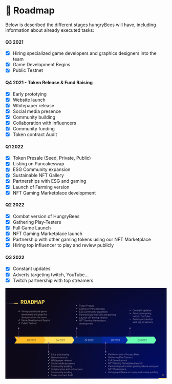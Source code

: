 # 📆 Roadmap

Below is described the different stages hungryBees will have, including information about already executed tasks:

#### Q3 2021

* [x] Hiring specialized game developers and graphics designers into the team
* [x] Game Development Begins
* [x] Public Testnet

#### Q4 2021 - Token Release & Fund Raising

* [x] Early prototying
* [x] Website launch
* [x] Whitepaper release
* [x] Social media presence
* [x] Community building
* [x] Collaboration with influencers
* [x] Community funding
* [x] Token contract Audit

#### Q1 2022

* [x] Token Presale (Seed, Private, Public)
* [x] Listing on Pancakeswap
* [x] ESG Community expansion
* [x] Sustainable NFT Gallery
* [x] Partnerships with ESG and gaming
* [x] Launch of Farming version
* [x] NFT Gaming Marketplace development

#### Q2 2022

* [x] Combat version of HungryBees
* [x] Gathering Play-Testers
* [x] Full Game Launch
* [x] NFT Gaming Marketplace launch
* [x] Partnership with other gaming tokens using our NFT Marketplace
* [x] Hiring top influencer to play and review publicly

#### Q3 2022

* [x] Constant updates
* [x] Adverts targeting twitch, YouTube…
* [x] Twitch partnership with top streamers

![](<../.gitbook/assets/image (2).png>)
